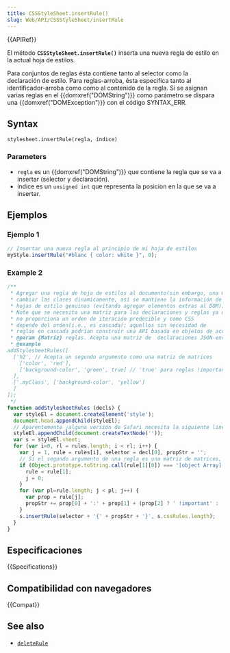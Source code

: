 ```yaml
---
title: CSSStyleSheet.insertRule()
slug: Web/API/CSSStyleSheet/insertRule
---
```


{{APIRef}}

El método **`CSSStyleSheet.insertRule()`** inserta una nueva regla de estilo en la actual hoja de estilos.

Para conjuntos de reglas ésta contiene tanto al selector como la declaración de estilo. Para reglas-arroba, ésta especifica tanto al identificador-arroba como como al contenido de la regla. Si se asignan varias reglas en el {{domxref("DOMString")}} como parámetro se dispara una {{domxref("DOMException")}} con el código SYNTAX_ERR.

## Syntax

```
stylesheet.insertRule(regla, índice)
```

### Parameters

- `regla` es un {{domxref("DOMString")}} que contiene la regla que se va a insertar (selector y declaración).
- índice es un `unsigned int` que representa la posicion en la que se va a insertar.

## Ejemplos

### Ejemplo 1

```js
// Insertar una nueva regla al principio de mi hoja de estilos
myStyle.insertRule("#blanc { color: white }", 0);
```

### Example 2

```js
/**
 * Agregar una regla de hoja de estilos al documento(sin embargo, una mejor práctica puede ser
 * cambiar las clases dinamicamente, así se mantiene la información de estilo en
 * hojas de estilo genuinas (evitando agregar elementos extras al DOM))
 * Note que se necesita una matriz para las declaraciones y reglas ya que ECMAScript
 * no proporciona un orden de iteración predecible y como CSS
 * depende del orden(i.e., es cascada); aquellos sin necesidad de
 * reglas en cascada podrían construir una API basada en objetos de acceso más amigable.
 * @param {Matriz} reglas. Acepta una matriz de  declaraciones JSON-encoded
 * @example
addStylesheetRules([
  ['h2', // Acepta un segundo argumento como una matriz de matrices
    ['color', 'red'],
    ['background-color', 'green', true] // 'true' para reglas !important
  ],
  ['.myClass', ['background-color', 'yellow']
  ]
]);
 */
function addStylesheetRules (decls) {
  var styleEl = document.createElement('style');
  document.head.appendChild(styleEl);
  // Aparentemente ¿alguna versión de Safari necesita la siguiente linea? No lo sé.
  styleEl.appendChild(document.createTextNode(''));
  var s = styleEl.sheet;
  for (var i=0, rl = rules.length; i < rl; i++) {
    var j = 1, rule = rules[i], selector = decl[0], propStr = '';
    // Si el segundo argumento de una regla es una matriz de matrices, corrijamos nuestras variables.
    if (Object.prototype.toString.call(rule[1][0]) === '[object Array]') {
      rule = rule[1];
      j = 0;
    }
    for (var pl=rule.length; j < pl; j++) {
      var prop = rule[j];
      propStr += prop[0] + ':' + prop[1] + (prop[2] ? ' !important' : '') + ';\n';
    }
    s.insertRule(selector + '{' + propStr + '}', s.cssRules.length);
  }
}
```

## Especificaciones

{{Specifications}}

## Compatibilidad con navegadores

{{Compat}}

## See also

- [`deleteRule`](/es/docs/Web/API/CSSStyleSheet/deleteRule)
